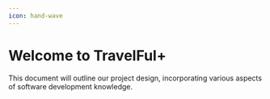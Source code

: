 ```yaml
---
icon: hand-wave
---
```


# Welcome to TravelFul+

This document will outline our project design, incorporating various aspects of software development knowledge.

<figure><img src=".gitbook/assets/Travelful+ #2614923.png" alt=""><figcaption></figcaption></figure>
